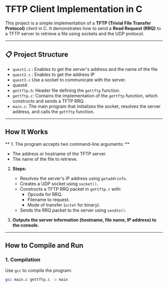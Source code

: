 

 # TFTP Client Implementation in C 

This project is a simple implementation of a **TFTP (Trivial File Transfer Protocol)** client in C. It demonstrates how to send a **Read Request (RRQ)** to a TFTP server to retrieve a file using sockets and the UDP protocol.

---
 ## 📋 **Project Structure** 
-  `quest1.c` : Enables to get the server's address and the name of the file
-  `quest2.c` : Enables to get the address IP
-  `quest3.c` Use a socket to communicate with the server.
- quest4:
- `gettftp.h`: Header file defining the `gettftp` function.
- `gettftp.c`: Contains the implementation of the `gettftp` function, which constructs and sends a TFTP RRQ.
- `main.c`: The main program that initializes the socket, resolves the server address, and calls the `gettftp` function.

---

 ##  **How It Works**

** 1. The program accepts two command-line arguments: ** 
   - The address or hostname of the TFTP server.
   - The name of the file to retrieve.

2. **Steps:**
   - Resolves the server's IP address using `getaddrinfo`.
   - Creates a UDP socket using `socket()`.
   - Constructs a TFTP RRQ packet in `gettftp.c` with:
     - Opcode for RRQ.
     - Filename to request.
     - Mode of transfer (`octet` for binary).
   - Sends the RRQ packet to the server using `sendto()`.

3. **Outputs the server information (hostname, file name, IP address) to the console.**

---

## **How to Compile and Run**

### **1. Compilation**

Use `gcc` to compile the program:
```bash
gcc main.c gettftp.c -o main
